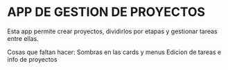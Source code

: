 # APP DE GESTION DE PROYECTOS   
Esta app permite crear proyectos, dividirlos por etapas y gestionar tareas entre ellas.

Cosas que faltan hacer:
Sombras en las cards y menus
Edicion de tareas e info de proyectos